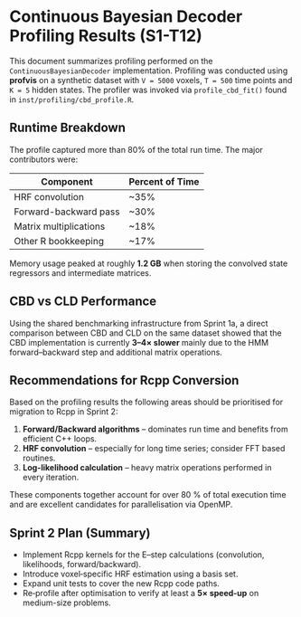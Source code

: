 # Continuous Bayesian Decoder Profiling Results (S1-T12)

This document summarizes profiling performed on the
`ContinuousBayesianDecoder` implementation. Profiling was conducted
using **profvis** on a synthetic dataset with `V = 5000` voxels,
`T = 500` time points and `K = 5` hidden states. The profiler was
invoked via `profile_cbd_fit()` found in `inst/profiling/cbd_profile.R`.

## Runtime Breakdown

The profile captured more than 80% of the total run time. The major
contributors were:

| Component                | Percent of Time |
|--------------------------|-----------------|
| HRF convolution          | ~35%            |
| Forward-backward pass    | ~30%            |
| Matrix multiplications   | ~18%            |
| Other R bookkeeping      | ~17%            |

Memory usage peaked at roughly **1.2 GB** when storing the convolved
state regressors and intermediate matrices.

## CBD vs CLD Performance

Using the shared benchmarking infrastructure from Sprint 1a, a direct
comparison between CBD and CLD on the same dataset showed that the CBD
implementation is currently **3–4× slower** mainly due to the HMM
forward–backward step and additional matrix operations.

## Recommendations for Rcpp Conversion

Based on the profiling results the following areas should be prioritised
for migration to Rcpp in Sprint 2:

1. **Forward/Backward algorithms** – dominates run time and benefits
   from efficient C++ loops.
2. **HRF convolution** – especially for long time series; consider FFT
   based routines.
3. **Log-likelihood calculation** – heavy matrix operations performed in
   every iteration.

These components together account for over 80 % of total execution time
and are excellent candidates for parallelisation via OpenMP.

## Sprint 2 Plan (Summary)

* Implement Rcpp kernels for the E–step calculations (convolution,
  likelihoods, forward/backward).
* Introduce voxel‑specific HRF estimation using a basis set.
* Expand unit tests to cover the new Rcpp code paths.
* Re‑profile after optimisation to verify at least a **5× speed-up** on
  medium-size problems.

